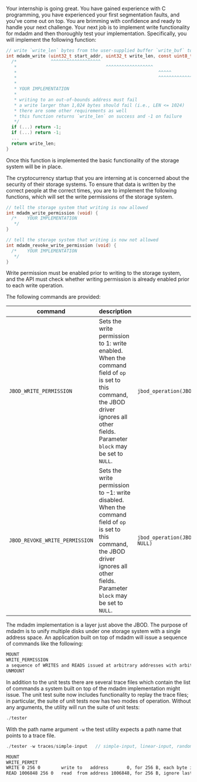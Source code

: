 Your internship is going great. You have gained experience with C programming, you have experienced your first segmentation faults, and you've come out on top. You are brimming with confidence and ready to handle your next challenge. Your next job is to implement write functionality for mdadm and then thoroughly test your implementation. Specifically, you will implement the following function:

```c
// write `write_len` bytes from the user-supplied buffer `write_buf` to the storage system starting at address `start_addr`
int mdadm_write (uint32_t start_addr, uint32_t write_len, const uint8_t write_buf) {
  /*             ^^^^^^^^^^^^^^^^^^^                                               32-bit unsigned int
   *                                  ^^^^^^^^^^^^^^^^^^                           32-bit unsigned int
   *                                                      ^^^^^                    `write_buf` is an in-parameter, meaning that it is read-only
   *                                                      ^^^^^^^^^^^^^^^^^^^^^^^  pointer to 8-bit unsigned int
   *
   * YOUR IMPLEMENTATION
   *
   * writing to an out-of-bounds address must fail
   * a write larger than 1,024 bytes should fail (i.e., LEN <= 1024)
   * there are some other requirements as well
   * this function returns `write_len` on success and -1 on failure
   */
  if (...) return -1;
  if (...) return -1;
  ...
  return write_len;
}
```

Once this function is implemented the basic functionality of the storage system will be in place.

The cryptocurrency startup that you are interning at is concerned about the security of their storage systems. To ensure that data is written by the correct people at the correct times, you are to implement the following functions, which will set the write permissions of the storage system.

```c
// tell the storage system that writing is now allowed
int mdadm_write_permission (void) {
  /*    YOUR IMPLEMENTATION
   */
}

// tell the storage system that writing is now not allowed
int mdadm_revoke_write_permission (void) {
  /*    YOUR IMPLEMENTATION
   */
}
```

Write permission must be enabled prior to writing to the storage system, and the API must check whether writing permission is already enabled prior to each write operation.

The following commands are provided:

command | description | example
-|-|-
`JBOD_WRITE_PERMISSION` | Sets the write permission to $1$: write enabled. When the command field of `op` is set to this command, the JBOD driver ignores all other fields. Parameter `block` may be set to `NULL`. | `jbod_operation(JBOD_WRITE_PERMISSION, NULL)`
`JBOD_REVOKE_WRITE_PERMISSION` | Sets the write permission to $-1$: write disabled. When the command field of `op` is set to this command, the JBOD driver ignores all other fields. Parameter `block` may be set to `NULL`. | `jbod_operation(JBOD_REVOKE_WRITE_PERMISSION, NULL)`

The mdadm implementation is a layer just above the JBOD. The purpose of mdadm is to unify multiple disks under one storage system with a single address space. An application built on top of mdadm will issue a sequence of commands like the following:

```txt
MOUNT
WRITE_PERMISSION
a sequence of WRITES and READS issued at arbitrary addresses with arbitrary payloads
UNMOUNT
```

In addition to the unit tests there are several trace files which contain the list of commands a system built on top of the mdadm implementation might issue. The unit test suite now includes functionality to replay the trace files; in particular, the suite of unit tests now has two modes of operation. Without any arguments, the utility will run the suite of unit tests:

```c
./tester
```

With the path name argument `-w` the test utility expects a path name that points to a trace file.

```c
./tester -w traces/simple-input   // simple-input, linear-input, random-input
```

```txt
MOUNT
WRITE_PERMIT
WRITE 0 256 0        write to   address       0, for 256 B, each byte is 0
READ 1006848 256 0   read  from address 1006848, for 256 B, ignore last arg
```